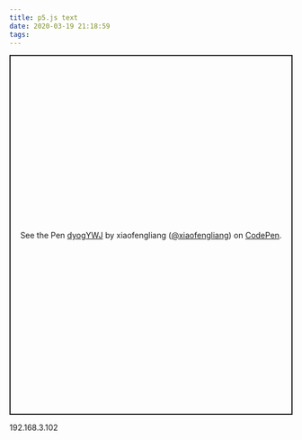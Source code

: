 ```yaml
---
title: p5.js text
date: 2020-03-19 21:18:59
tags:
---
```

<p class="codepen" data-height="640" data-theme-id="light" data-default-tab="result" data-user="xiaofengliang" data-slug-hash="dyogYWJ" style="height: 640px; box-sizing: border-box; display: flex; align-items: center; justify-content: center; border: 2px solid; margin: 1em 0; padding: 1em;" data-pen-title="dyogYWJ">
  <span>See the Pen <a href="https://codepen.io/xiaofengliang/pen/dyogYWJ">
  dyogYWJ</a> by xiaofengliang (<a href="https://codepen.io/xiaofengliang">@xiaofengliang</a>)
  on <a href="https://codepen.io">CodePen</a>.</span>
</p> 192.168.3.102
<script async src="https://static.codepen.io/assets/embed/ei.js"></script>